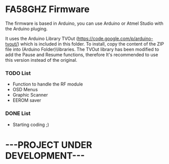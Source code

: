 # FA58GHZ Firmware

The firmware is based in Arduino, you can use Arduino or Atmel Studio with the Arduino pluging.

It uses the Arduino Library TVOut (https://code.google.com/p/arduino-tvout/) which is included in this folder. To install, copy the content of the ZIP file into (Arduino Folder)\libraries. The TVOut library has been modified to add the Pause and Resume functions, therefore It's recommended to use this version instead of the original.

### TODO List
- Function to handle the RF module
- OSD Menus
- Graphic Scanner
- EEROM saver

### DONE List
- Starting coding ;)

# ---PROJECT UNDER DEVELOPMENT---
